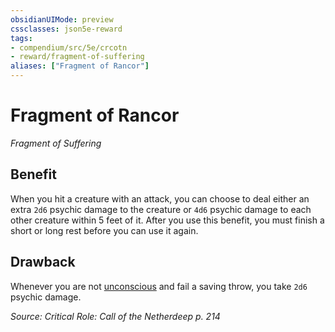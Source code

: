 ```yaml
---
obsidianUIMode: preview
cssclasses: json5e-reward
tags:
- compendium/src/5e/crcotn
- reward/fragment-of-suffering
aliases: ["Fragment of Rancor"]
---
```

# Fragment of Rancor
*Fragment of Suffering*  

## Benefit

When you hit a creature with an attack, you can choose to deal either an extra `2d6` psychic damage to the creature or `4d6` psychic damage to each other creature within 5 feet of it. After you use this benefit, you must finish a short or long rest before you can use it again.

## Drawback

Whenever you are not [unconscious](Mechanics/Rules/conditions.md#Unconscious) and fail a saving throw, you take `2d6` psychic damage.

*Source: Critical Role: Call of the Netherdeep p. 214*